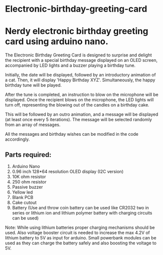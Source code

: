 # Electronic-birthday-greeting-card

# Nerdy electronic birthday greeting card using arduino nano.

The Electronic Birthday Greeting Card is designed to surprise and delight the recipient with a special birthday message displayed on an OLED screen, accompanied by LED lights and a buzzer playing a birthday tune.

Initially, the date will be displayed, followed by an introductory animation of a cat. Then, it will display 'Happy Birthday XYZ'. Simultaneously, the happy birthday tune will be played.

After the tune is completed, an instruction to blow on the microphone will be displayed. Once the recipient blows on the microphone, the LED lights will turn off, representing the blowing out of the candles on a birthday cake.

This will be followed by an outro animation, and a message will be displayed (at least once every 5 iterations). The message will be selected randomly from an array of messages.

All the messages and birthday wishes can be modified in the code accordingly.

## Parts required:
1) Arduino Nano
2) 0.96 inch 128*64 resolution OLED display (I2C version)
3) 10K ohm resistor
4) 250 ohm resistor
5) Passive buzzer
6) Yellow led
7) Blank PCB
8) Cake cutout
9) Battery (Use and throw coin battery can be used like CR2032 two in series or lithium ion and lithium polymer battery with charging circuits can be used)

Note: While using lithium batteries proper charging mechanisms should be used. Also voltage booster circuit is needed to increase the max 4.2V of lithium battery to 5V as input for arduino. Small powerbank modules can be used as they can charge the battery safely and also boosting the voltage to 5V. 
